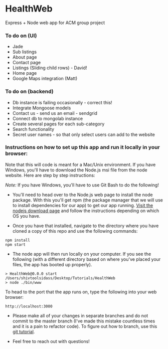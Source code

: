# HealthWeb
Express + Node web app for ACM group project 

### To do on (UI)

* Jade
* Sub listings
* About page
* Contact page
* Listings (Sliding child rows) - David! 
* Home page
* Google Maps integration (Matt)

### To do on (backend)

* Db instance is failing occasionally - correct this!
* Integrate Mongoose models
* Contact us - send us an email - sendgrid
* Connect db to mongolab instance
* Create several pages for each sub-category 
* Search functionality
* Secret user names - so that only select users can add to the website


### Instructions on how to set up this app and run it locally in your browser: 

Note that this will code is meant for a Mac/Unix environment. If you have Windows, you'll have to download the Node.js msi file from the node website. Here are step by step instructions:

*Note:* If you have Windows, you'll have to use Git Bash to do the following!

* You'll need to head over to the Node.js web page to install the node package. With this you'll get npm (the package manager that we will use to install dependencies for our app) to get our app running. [Visit the nodejs download page](https://nodejs.org/en/download/) and follow the instructions depending on which OS you have.

* Once you have that installed, navigate to the directory where you have cloned a copy of this repo and use the following commands:

```
npm install 
npm start
```

* The node app will then run locally on your computer. If you see the following (with a different directory based on where you've placed your files, the app has booted up properly).

```
> HealthWeb@0.0.0 start /Users/shivtoolsidass/Desktop/Tutorials/HealthWeb
> node ./bin/www

```


 To head to the port that the app runs on, type the following into your web browser:

```
http://localhost:3000
```

* Please make all of your changes in separate branches and do not commit to the master branch (I've made this mistake countless times and it is a pain to refactor code). To figure out how to branch, use this [git tutorial](http://rogerdudler.github.io/git-guide/). 

* Feel free to reach out with questions!

